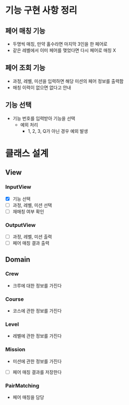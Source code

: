 # 기능 구현 사항 정리

## 페어 매칭 기능

- 두명씩 매칭, 만약 홀수라면 마지막 3인을 한 페어로
- 같은 레벨에서 이미 페어를 맺었다면 다시 페어로 매칭 X

## 페어 조회 기능

- 과정, 레벨, 미션을 입력하면 해당 미션의 페어 정보를 출력함
- 매칭 이력이 없으면 없다고 안내

## 기능 선택

- 기능 번호를 입력받아 기능을 선택
  - 예외 처리
    - 1, 2, 3, Q가 아닌 경우 예외 발생

# 클래스 설계

## View

### InputView

- [x] 기능 선택
- [ ] 과정, 레벨, 미션 선택
- [ ] 재매칭 여부 확인

### OutputView

- [ ] 과정, 레벨, 미션 출력
- [ ] 페어 매칭 결과 출력

## Domain

### Crew

- 크루에 대한 정보를 가진다

### Course

- 코스에 관한 정보를 가진다

### Level

- 레벨에 관한 정보를 가진다

### Mission

- 미션에 관한 정보를 가진다
- [ ] 페어 매칭 결과를 저장한다

### PairMatching

- 페어 매칭을 담당

